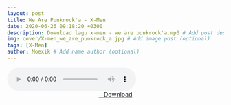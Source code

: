 ```yaml
---
layout: post
title: We Are Punkrock'a - X-Men
date: 2020-06-26 09:18:20 +0300
description: Download lagu x-men - we are punkrock'a.mp3 # Add post description (optional)
img: cover/X-men_we_are_punkrock_a.jpg # Add image post (optional)
tags: [X-Men]
author: Moexik # Add name author (optional)
---
```


<audio class='js-player' style="--plyr-color-main: #212121;" controls>
<source src="https://drive.google.com/uc?authuser=0&id=195JYSaD8RjgOnZfso_auO9gOAlT_0nkZ&export=download" type="audio/mp3">
</audio><br />

<center>
<a href="/dl/wearepunkrocka-xmen/" ><i class="fa fa-caret-down" aria-hidden="true"></i>&nbsp; &nbsp;Download</a>
</center><br />
